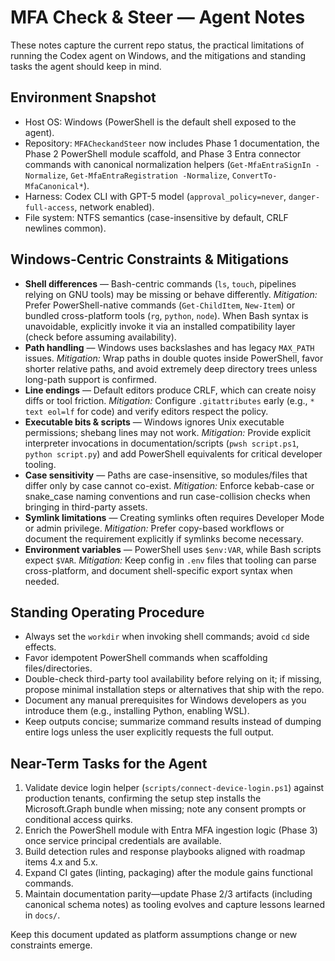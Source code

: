 # MFA Check & Steer — Agent Notes

These notes capture the current repo status, the practical limitations of running the Codex agent on Windows, and the mitigations and standing tasks the agent should keep in mind.

## Environment Snapshot
- Host OS: Windows (PowerShell is the default shell exposed to the agent).
- Repository: `MFACheckandSteer` now includes Phase 1 documentation, the Phase 2 PowerShell module scaffold, and Phase 3 Entra connector commands with canonical normalization helpers (`Get-MfaEntraSignIn -Normalize`, `Get-MfaEntraRegistration -Normalize`, `ConvertTo-MfaCanonical*`).
- Harness: Codex CLI with GPT-5 model (`approval_policy=never`, `danger-full-access`, network enabled).
- File system: NTFS semantics (case-insensitive by default, CRLF newlines common).

## Windows-Centric Constraints & Mitigations
- **Shell differences** — Bash-centric commands (`ls`, `touch`, pipelines relying on GNU tools) may be missing or behave differently. *Mitigation:* Prefer PowerShell-native commands (`Get-ChildItem`, `New-Item`) or bundled cross-platform tools (`rg`, `python`, `node`). When Bash syntax is unavoidable, explicitly invoke it via an installed compatibility layer (check before assuming availability).
- **Path handling** — Windows uses backslashes and has legacy `MAX_PATH` issues. *Mitigation:* Wrap paths in double quotes inside PowerShell, favor shorter relative paths, and avoid extremely deep directory trees unless long-path support is confirmed.
- **Line endings** — Default editors produce CRLF, which can create noisy diffs or tool friction. *Mitigation:* Configure `.gitattributes` early (e.g., `* text eol=lf` for code) and verify editors respect the policy.
- **Executable bits & scripts** — Windows ignores Unix executable permissions; shebang lines may not work. *Mitigation:* Provide explicit interpreter invocations in documentation/scripts (`pwsh script.ps1`, `python script.py`) and add PowerShell equivalents for critical developer tooling.
- **Case sensitivity** — Paths are case-insensitive, so modules/files that differ only by case cannot co-exist. *Mitigation:* Enforce kebab-case or snake_case naming conventions and run case-collision checks when bringing in third-party assets.
- **Symlink limitations** — Creating symlinks often requires Developer Mode or admin privilege. *Mitigation:* Prefer copy-based workflows or document the requirement explicitly if symlinks become necessary.
- **Environment variables** — PowerShell uses `$env:VAR`, while Bash scripts expect `$VAR`. *Mitigation:* Keep config in `.env` files that tooling can parse cross-platform, and document shell-specific export syntax when needed.

## Standing Operating Procedure
- Always set the `workdir` when invoking shell commands; avoid `cd` side effects.
- Favor idempotent PowerShell commands when scaffolding files/directories.
- Double-check third-party tool availability before relying on it; if missing, propose minimal installation steps or alternatives that ship with the repo.
- Document any manual prerequisites for Windows developers as you introduce them (e.g., installing Python, enabling WSL).
- Keep outputs concise; summarize command results instead of dumping entire logs unless the user explicitly requests the full output.

## Near-Term Tasks for the Agent
1. Validate device login helper (`scripts/connect-device-login.ps1`) against production tenants, confirming the setup step installs the Microsoft.Graph bundle when missing; note any consent prompts or conditional access quirks.
2. Enrich the PowerShell module with Entra MFA ingestion logic (Phase 3) once service principal credentials are available.
3. Build detection rules and response playbooks aligned with roadmap items 4.x and 5.x.
4. Expand CI gates (linting, packaging) after the module gains functional commands.
5. Maintain documentation parity—update Phase 2/3 artifacts (including canonical schema notes) as tooling evolves and capture lessons learned in `docs/`.

Keep this document updated as platform assumptions change or new constraints emerge.
